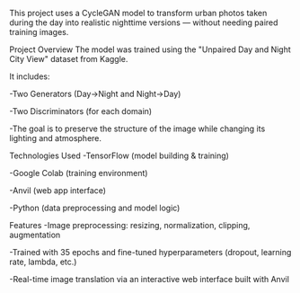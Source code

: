 
This project uses a CycleGAN model to transform urban photos taken during the day into realistic nighttime versions — without needing paired training images.

Project Overview
The model was trained using the "Unpaired Day and Night City View" dataset from Kaggle.

It includes:

-Two Generators (Day→Night and Night→Day)

-Two Discriminators (for each domain)

-The goal is to preserve the structure of the image while changing its lighting and atmosphere.

Technologies Used
-TensorFlow (model building & training)

-Google Colab (training environment)

-Anvil (web app interface)

-Python (data preprocessing and model logic)

Features
-Image preprocessing: resizing, normalization, clipping, augmentation

-Trained with 35 epochs and fine-tuned hyperparameters (dropout, learning rate, lambda, etc.)

-Real-time image translation via an interactive web interface built with Anvil

